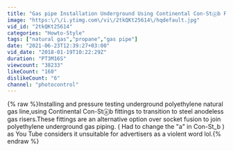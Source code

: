 ```yaml
---
title: "Gas pipe Installation Underground Using Continental Con-Stⓐb Fittings"
image: "https:\/\/i.ytimg.com\/vi\/2tkQKt25614\/hqdefault.jpg"
vid_id: "2tkQKt25614"
categories: "Howto-Style"
tags: ["natural gas","propane","gas pipe"]
date: "2021-06-23T12:39:27+03:00"
vid_date: "2018-01-19T10:22:29Z"
duration: "PT3M16S"
viewcount: "38233"
likeCount: "160"
dislikeCount: "6"
channel: "photocontrol"
---
```

{% raw %}Installing and pressure testing underground polyethylene natural gas line,using Continental Con-Stⓐb fittings to transition to steel anodeless gas risers.These fittings are an alternative option over socket fusion to join polyethylene underground gas piping. ( Had to change the &quot;a&quot; in Con-St_b ) as You Tube considers it unsuitable for advertisers as a violent word lol.{% endraw %}
